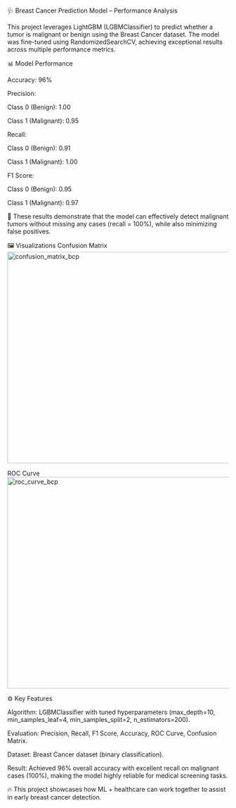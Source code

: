 🩺 Breast Cancer Prediction Model – Performance Analysis

This project leverages LightGBM (LGBMClassifier) to predict whether a tumor is malignant or benign using the Breast Cancer dataset. The model was fine-tuned using RandomizedSearchCV, achieving exceptional results across multiple performance metrics.

📊 Model Performance

Accuracy: 96%

Precision:

Class 0 (Benign): 1.00

Class 1 (Malignant): 0.95

Recall:

Class 0 (Benign): 0.91

Class 1 (Malignant): 1.00

F1 Score:

Class 0 (Benign): 0.95

Class 1 (Malignant): 0.97

🔹 These results demonstrate that the model can effectively detect malignant tumors without missing any cases (recall = 100%), while also minimizing false positives.

🖼️ Visualizations
Confusion Matrix
<img width="640" height="480" alt="confusion_matrix_bcp" src="https://github.com/user-attachments/assets/d57ad1dc-667d-46f9-b2ed-e8d3509ccff5" />


ROC Curve
<img width="640" height="480" alt="roc_curve_bcp" src="https://github.com/user-attachments/assets/cd6289ba-6845-46ba-8b2b-05804902f837" />


⚙️ Key Features

Algorithm: LGBMClassifier with tuned hyperparameters (max_depth=10, min_samples_leaf=4, min_samples_split=2, n_estimators=200).

Evaluation: Precision, Recall, F1 Score, Accuracy, ROC Curve, Confusion Matrix.

Dataset: Breast Cancer dataset (binary classification).

Result: Achieved 96% overall accuracy with excellent recall on malignant cases (100%), making the model highly reliable for medical screening tasks.

🔥 This project showcases how ML + healthcare can work together to assist in early breast cancer detection.
